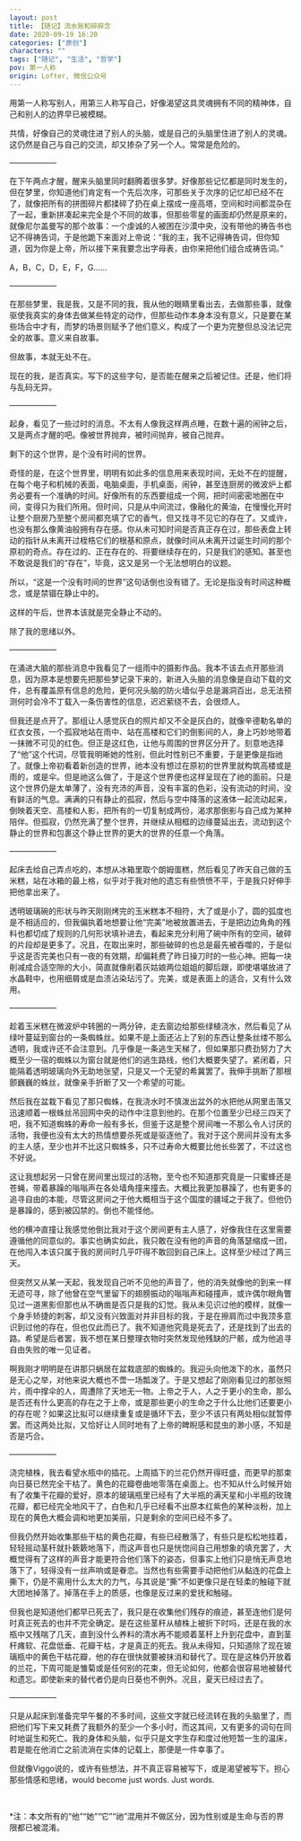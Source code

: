 ```yaml
---
layout: post
title: 【随记】流水账和碎碎念
date: 2020-09-19 16:20
categories: ["原创"]
characters: ""
tags: ["随记", "生活", "哲学"]
pov: 第一人称
origin: Lofter, 微信公众号
---
```


用第一人称写别人，用第三人称写自己，好像渴望这具灵魂拥有不同的精神体，自己和别人的边界早已被模糊。

共情，好像自己的灵魂住进了别人的头脑，或是自己的头脑里住进了别人的灵魂。这仍然是自己与自己的交流，却又掺杂了另一个人。常常是危险的。

——————

在下午两点才醒，醒来头脑里同时翻腾着很多梦。好像那些记忆都是同时发生的，但在梦里，你知道他们肯定有一个先后次序，可那些关于次序的记忆却已经不在了，就像把所有的拼图碎片都揉碎了扔在桌上摆成一座高塔，空间和时间都混杂在了一起，重新拼凑起来完全是个不同的故事，但那些零星的画面却仍然是原来的，就像尼尔盖曼写的那个故事：一个虔诚的人被困在沙漠中央，没有带他的祷告书也记不得祷告词，于是他跪下来面对上帝说：“我的主，我不记得祷告词，但你知道，因为你是上帝，所以接下来我要念出字母表，由你来把他们组合成祷告词。”

A，B，C，D，E，F，G……

——————

在那些梦里，我是我，又是不同的我，我从他的眼睛里看出去，去做那些事，就像驱使我真实的身体去做某些特定的动作，但那些动作本身本没有意义，只是要在某些场合中才有，而梦的场景则赋予了他们意义，构成了一个更为完整但总没法记完全的故事。意义来自故事。

但故事，本就无处不在。

现在的我，是否真实。写下的这些字句，是否能在醒来之后被记住。还是，他们将与乱码无异。

——————

起身，看见了一些过时的消息。不太有人像我这样两点睡，在数十遍的闹钟之后，又是两点才醒的吧。像被世界抛弃，被时间抛弃，被自己抛弃。

剩下的这个世界，是个没有时间的世界。

奇怪的是，在这个世界里，明明有如此多的信息用来表现时间，无处不在的提醒，在每个电子和机械的表面，电脑桌面，手机桌面，闹钟，甚至连厨房的微波炉上都务必要有一个准确的时间。好像所有的东西要组成一个网，把时间密密地圈在中间，变得只为我们所用。但时间，只是从中间流过，像融化的黄油，在慢慢化开时让整个厨房乃至整个房间都充填了它的香气，但又找寻不见它的存在了。又或许，也没有那么像黄油般拥有存在感。你从未可知时间是否真正存在过，那些表盘上转动的指针从未离开过桎梏它们的根基和原点，就像时间从未离开过诞生时间的那个原初的奇点。存在过的、正在存在的、将要继续存在的，只是我们的感知。甚至也不敢说是我们的“存在”，毕竟，这又是另一个无法想明白的议题。

所以，“这是一个没有时间的世界”这句话倒也没有错了。无论是指没有时间这种概念，或是禁锢在静止中的。

这样的午后，世界本该就是完全静止不动的。

除了我的思绪以外。

——————

在涌进大脑的那些消息中我看见了一组雨中的摄影作品。我本不该去点开那些消息，因为原本是想要先把那些梦记录下来的，新进入头脑的消息像是自动下载的文件，总有覆盖原有信息的危险，更何况头脑的防火墙似乎总是漏洞百出，总无法预测何时会冷不丁载入一条伤害性的信息，迟迟萦绕不去，会很烦人。

但我还是点开了。那组让人感觉灰白的照片却又不全是灰白的，就像辛德勒名单的红衣女孩，一个孤寂地站在雨中、站在高楼和它们的倒影间的人，身上巧妙地带着一抹微不可见的红色。但正是这红色，让他与周围的世界区分开了。刻意地选择了“他”这个代词，尽管我明晰她的性别，但此时性别已不重要，于是更像是指祂了。就像上帝初看着新创造的世界，祂本没有想过在原初的世界里就构筑高楼或是雨的，或是伞。但是祂这么做了，于是这个世界便也这样呈现在了祂的面前。只是这个世界仍是太单薄了，没有充沛的声音，没有丰富的色彩，没有流动的时间，没有鲜活的气息。满满的只有静止的孤寂，然后与空中降落的这液体一起流动起来，倒映着天空、高楼和人影，把所有的一切复制成两份，渴求那倒影与自己成为某种陪伴。但孤寂，仍然充满了整个世界，并继续从相框的边缘蔓延出去，流动到这个静止的世界和包裹这个静止世界的更大的世界的任意一个角落。

——————

起床去给自己弄点吃的，本想从冰箱里取个朗姆蛋糕，然后看见了昨天自己做的玉米糕，站在冰箱的最上格，似乎对于我对他的遗忘有些愤愤不平，于是我只好伸手把他拿出来了。

透明玻璃碗的形状与昨天刚刚烤完的玉米糕本不相符，大了或是小了，圆的弧度也是不相适应的，但我偏执着地想要让他“完美”地被放置进去，于是把边边角角的残料也都切成了规则的几何形状填补进去，看起来充分利用了碗中所有的空间，破碎的片段却是更多了。况且，在取出来时，那些破碎的也总是最先被吞噬的，于是似乎这是否完美也只有一夜的有效期，却偏耗费了昨日操刀时的一些心神。把每一块削减成合适空隙的大小，简直就像削着灰姑娘两位姐姐的脚后跟，即使堪堪放进了水晶鞋中，也用细屑或是血渍沾染玷污了。完美，或是表面上的适合，又有什么效用。

——————

趁着玉米糕在微波炉中转圈的一两分钟，走去窗边给那些绿植浇水，然后看见了从绿叶蔓延到窗台的一条蜘蛛丝。如果不是上面还沾上了别的东西让整条丝缕不那么透明，我或许还不会注意到。几乎像是一条逃生天梯了，但如果那只费劲努力了大概至少一宿的蜘蛛以为窗台就是他们的逃生路线，他们大概要失望了。紧闭着，只能隔着透明玻璃向外无助地张望，只是又一个无望的希冀罢了。我伸手挑断了那根颤巍巍的蛛丝，就像亲手折断了又一个希望的可能。

然后我在盆栽下看见了那只蜘蛛，在我浇水时不慎泼出盆外的水把他从网里击落又迅速顺着一根蛛丝吊回网中央的动作中注意到他的。在那个位置至少已经三四天了吧，我不知道蜘蛛的寿命一般有多长，但鉴于这是整个房间唯一不那么令人讨厌的活物，我便也没有太大的热情想要杀死或是驱逐他了。我对于这个房间并没有太多的主人感，至少也并不比这只蜘蛛多，只不过寿命大概要比他长些罢了，不过这也不好说。

这让我想起另一只曾在房间里出现过的活物，至今也不知道那究竟是一只蜜蜂还是苍蝇，带着暴躁的嗡嗡声在各处墙角撞来撞去。大概比我更加暴躁了，也有更多的追寻自由的本能，尽管这房间之于他大概相当于这个国度的疆域之于我了。但他仍是暴躁的，感到被囚禁的。倒也不能怪他。

他的横冲直撞让我感觉他倒比我对于这个房间更有主人感了，好像我住在这里需要遵循他的同意似的。事实也确实如此，我只敢在没有他的声音的角落瑟缩成一团，在他闯入本该只属于我的房间时几乎吓得不敢回到自己床上。这样至少经过了两三天。

但突然又从某一天起，我发现自己听不见他的声音了，他的消失就像他的到来一样无迹可寻，除了他曾在空气里留下的翅膀振动的嗡嗡声和碰撞声，或许偶尔眼角瞥见过一道黑影但那也从不确凿是否只是我的幻觉。我从未见识过他的模样，就像一个身手矫捷的刺客，却又没有兴致面对并非目标的我，于是在擦肩而过中我顶多意识到过他的存在，但也仅此而已了。我不知道他究竟是死去了，还是找到了出去的路。希望是后者罢，我不想在某日整理衣物时突然发现他残缺的尸骸，成为他追寻自由失败的唯一见证者。

啊我刚才明明是在讲那只蜗居在盆栽底部的蜘蛛的。我迎头向他泼下的水，虽然只是无心之举，对他来说大概也不啻一场瓢泼了。于是又想起了刚刚看见过的那张照片，雨中撑伞的人，周遭除了天地无一物。上帝之于人，人之于更小的生命，那么是否还有什么更高的存在之于上帝，或是那些更小的生命之于什么比他们还要更小的存在呢？如果这比拟可以继续重复或是循环下去，至少不该只有两处相似就暂停罢。而这两处比拟，又恰好让人同时地有了上帝的睥睨感和昆虫的渺小感，不知是否是巧合。

——————

浇完植株，我去看望水瓶中的插花。上周插下的兰花仍然开得旺盛，而更早的那束向日葵已然完全干枯了。黄色的花瓣卷曲地零落在桌面上。也不知从什么时候开始有了收集干花瓣的爱好，原本的玻璃瓶里已经有了大半瓶的满天星和小半瓶的玫瑰花瓣，都已经完全地风干了，白色和几乎已经看不出原本红紫色的某种淡粉，加上现在的黄色大概会调和地更加美丽，只是剩余的空间已经不多了。

但我仍然开始收集那些干枯的黄色花瓣，有些已经散落了，有些只是松松地挂着，轻轻摇动茎秆就扑簌簌地落下，而这声音也只是恍惚间自己用想象的填充罢了，大概觉得有了这样的声音才能更符合他们落下的姿态，但事实上他们只是悄无声息地落下了，轻得没有一丝声响或是眷恋。当然也有些需要手动把他们从黏连的花盘上撕下，仍是不需用什么太大的力气，与其说是“撕”不如更像只是在轻柔的触碰下就大团地掉落了。掉落在手上的质感，也像是反过来的爱抚和触碰。

但我也是知道他们都早已死去了，我只是在收集他们残存的痕迹，甚至连他们是何时真正死去的也并不完全确定。是在这些茎秆从植株上被折下时吗，还是在我的水瓶中又残喘了几天，直到没什么养料的清水再不能顺着茎秆上升到花盘中，直到茎秆瘫软、花盘低垂、花瓣干枯，才是真正的死去。我从未得知，只知道除了现在玻璃瓶中的黄色干枯花瓣，他的存在很快就要被抹消和替代了。现在是这株仍开放着的兰花，下周可能是雏菊或是任何别的花束，但无论如何，他都会很容易地被替代和遗忘。即使新来的替代者仍是向日葵也不例外。况且，夏天已经过去了。

——————

只是从起床到准备完早午餐的不多时间，这些文字就已经流转在我的头脑里了，而把他们写下来又耗费了我额外的至少一个多小时，而这其间，又有更多的词句在同时地诞生和死亡。我的身体和头脑，似乎只是文字生存和度过他短暂一生的温床，若是能在他消亡之前流淌在实体的记载上，那便是一件幸事了。

但就像Viggo说的，或许有些想法，并不真正容易被写下，或是渴望被写下。担心那些情感和思绪，would become just words. Just words.

<br>

*注：本文所有的“他”“她”“它”“祂”混用并不做区分，因为性别或是生命与否的界限都已被混淆。

